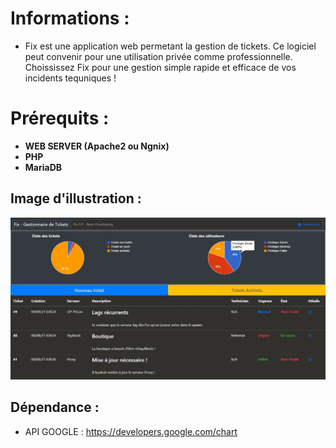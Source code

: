 # Informations : 
- Fix est une application web permetant la gestion de tickets. Ce logiciel peut convenir pour une utilisation privée comme professionnelle. Choississez Fix pour une gestion simple rapide et efficace de vos incidents tequniques !   

# Prérequits : 
- **WEB SERVER (Apache2 ou Ngnix)**
- **PHP**
- **MariaDB**

## Image d'illustration :
![Image d'illustration](https://github.com/Nem-developing/Fix/blob/master/photos/Fix-illustration.JPG?raw=true)

## Dépendance : 
- API GOOGLE : https://developers.google.com/chart
